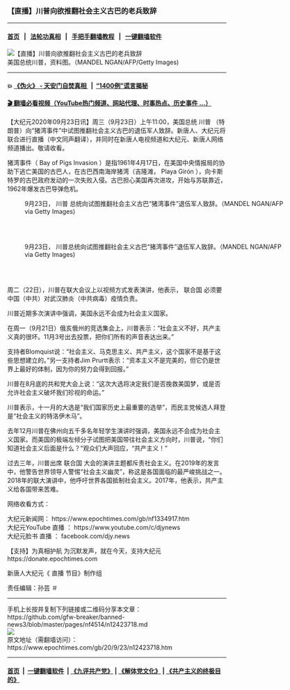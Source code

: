 ### 【直播】川普向欲推翻社会主义古巴的老兵致辞
------------------------

#### [首页](https://github.com/gfw-breaker/banned-news3/blob/master/README.md) &nbsp;&nbsp;|&nbsp;&nbsp; [法轮功真相](https://github.com/begood0513/basic/blob/master/README.md)  &nbsp;&nbsp;|&nbsp;&nbsp; [手把手翻墙教程](https://github.com/gfw-breaker/guides/wiki)  &nbsp;&nbsp;|&nbsp;&nbsp; [一键翻墙软件](https://github.com/gfw-breaker/nogfw/blob/master/README.md)  



<div><img alt="【直播】川普向欲推翻社会主义古巴的老兵致辞" class="attachment-djy_600_400 size-djy_600_400 wp-post-image" src="https://i.epochtimes.com/assets/uploads/2020/09/GettyImages-669990660-600x400.jpg"/>
<div class="caption">
 美国总统川普，资料图。（MANDEL NGAN/AFP/Getty Images)
</div></div><hr/>

#### 💥 [《伪火》 - 天安门自焚真相 ](http://158.247.195.190:10000/videos/blog/weihuo.html)&nbsp; |&nbsp; [“1400例”谎言揭秘  ](http://158.247.195.190:10000/videos/blog/jiexi1400.html)

#### [ 🎬  翻墙必看视频（YouTube热门频道、网站代理、时事热点、历史事件 ...）](https://github.com/gfw-breaker/links/blob/master/banned.md)

<div><p>
 【大纪元2020年09月23日讯】周三（9月23日）上午11:00，美国总统
 <ok href="https://www.epochtimes.com/gb/tag/%E5%B7%9D%E6%99%AE.html">
  川普
 </ok>
 （特朗普）向“猪​​湾事件”中试图推翻社会主义古巴的退伍军人致辞。新唐人、大纪元将联合进行直播（中文同声翻译），并同时在新唐人电视频道和大纪元、新唐人网络频道播出。敬请收看。
</p>
<p>
 <center>
 </center>
 猪湾事件（
 <span lang="en">
  Bay of Pigs Invasion
 </span>
 ）是指1961年4月17日，在美国中央情报局的协助下逃亡美国的古巴人，在古巴西南海岸猪湾（吉隆滩，
 <span lang="es">
  Playa Girón
 </span>
 ），向卡斯特罗的古巴政府发动的一次失败入侵。古巴担心美国再次进攻，开始与苏联靠近，1962年爆发古巴导弹危机。
</p>
<figure class="wp-caption aligncenter" id="attachment_12425105" style="width: 600px">
 <ok href="https://i.epochtimes.com/assets/uploads/2020/09/GettyImages-1228670395.jpg">
  <img alt="" class="size-large wp-image-12425105" src="https://i.epochtimes.com/assets/uploads/2020/09/GettyImages-1228670395-600x400.jpg"/>
 </ok>
 <br/><figcaption class="wp-caption-text">
  9月23日，
  <ok href="https://www.epochtimes.com/gb/tag/%E5%B7%9D%E6%99%AE.html">
   川普
  </ok>
  总统向试图推翻社会主义古巴“猪​​湾事件”退伍军人致辞。（MANDEL NGAN/AFP via Getty Images)
 </figcaption><br/>
</figure><br/>
<figure class="wp-caption aligncenter" id="attachment_12425106" style="width: 600px">
 <ok href="https://i.epochtimes.com/assets/uploads/2020/09/GettyImages-1228670343.jpg">
  <img alt="" class="size-large wp-image-12425106" src="https://i.epochtimes.com/assets/uploads/2020/09/GettyImages-1228670343-600x400.jpg"/>
 </ok>
 <br/><figcaption class="wp-caption-text">
  9月23日， 川普总统向试图推翻社会主义古巴“猪​​湾事件”退伍军人致辞。（MANDEL NGAN/AFP via Getty Images)
 </figcaption><br/>
</figure><br/>
<p>
 周二（22日），川普在联大会议上以视频方式发表演讲，他表示，
 <ok href="https://www.epochtimes.com/gb/tag/%E8%81%94%E5%90%88%E5%9B%BD.html">
  联合国
 </ok>
 必须要中国（中共）对武汉肺炎（中共病毒）疫情负责。
</p>
<p>
 川普近期多次演讲中强调，美国永远不会成为社会主义国家。
</p>
<p>
 在周一（9月21日）俄亥俄州的竞选集会上，川普表示：“社会主义不好，共产主义真的很坏。11月3号出去投票，把你们所有的声音表达出来。”
</p>
<p>
 支持者Blomquist说：“社会主义、马克思主义、共产主义，这个国家不是基于这些思想建立的。”另一支持者Jim Prurtt表示：“资本主义不是完美的，但它仍是世界上最好的体制，因为你的努力会得到回报。”
</p>
<p>
 川普在8月底的共和党大会上说：“这次大选将决定我们是否挽救美国梦，或是否允许社会主义破坏我们珍视的命运。”
</p>
<p>
 川普表示，十一月的大选是“我们国家历史上最重要的选举”，而民主党候选人拜登是“社会主义的特洛伊木马”。
</p>
<p>
 去年12月川普在佛州向五千多名年轻学生演讲时强调，美国永远不会成为社会主义国家。而美国的极端左倾分子试图把美国带往社会主义方向时，川普说，“你们知道社会主义后面是什么？”观众们大声回应，“共产主义！”
</p>
<p>
 过去三年，川普出席
 <ok href="https://www.epochtimes.com/gb/tag/%E8%81%94%E5%90%88%E5%9B%BD.html">
  联合国
 </ok>
 大会的演讲主题都斥责社会主义。在2019年的发言中，他警告世界领导人警惕“社会主义幽灵”，称这是各国面临的最严峻挑战之一。2018年的联大演讲中，他呼吁世界各国抵制社会主义。2017年，他表示，共产主义给各国带来苦难。
</p>
<p>
 网络收看方式：
</p>
<p>
 大纪元新闻网：
 <ok href="https://www.epochtimes.com/gb/nf1334917.htm" rel="noopener noreferrer" target="_blank">
  https://www.epochtimes.com/gb/nf1334917.htm
 </ok>
 <br/>
 大纪元YouTube
 <ok href="https://www.epochtimes.com/gb/tag/%e7%9b%b4%e6%92%ad.html">
  直播
 </ok>
 ：
 <ok href="https://www.youtube.com/c/djynews" rel="noopener noreferrer" target="_blank">
  https://www.youtube.com/c/djynews
 </ok>
 <br/>
 大纪元脸书
 <ok href="https://www.epochtimes.com/gb/tag/%e7%9b%b4%e6%92%ad.html">
  直播
 </ok>
 ：
 <ok href="http://facebook.com/djy.news" rel="noopener noreferrer" target="_blank">
  facebook.com/djy.news
 </ok>
</p>
<p>
 【支持】为真相护航 为沉默发声，就在今天，支持大纪元
 <br/>
 <ok href="https://donate.epochtimes.com/" rel="noopener noreferrer" target="_blank">
  https://donate.epochtimes.com
 </ok>
</p>
<p>
 新唐人大纪元《
 <ok href="https://www.epochtimes.com/gb/tag/%e7%9b%b4%e6%92%ad.html">
  直播
 </ok>
 节目》制作组
</p>
<p>
 责任编辑：孙芸 ＃
</p>
</div>
<hr/>
手机上长按并复制下列链接或二维码分享本文章：<br/>
https://github.com/gfw-breaker/banned-news3/blob/master/pages/nf4514/n12423718.md <br/>
<a href='https://github.com/gfw-breaker/banned-news3/blob/master/pages/nf4514/n12423718.md'><img src='https://github.com/gfw-breaker/banned-news3/blob/master/pages/nf4514/n12423718.md.png'/></a> <br/>
原文地址（需翻墙访问）：https://www.epochtimes.com/gb/20/9/23/n12423718.htm


------------------------
#### [首页](https://github.com/gfw-breaker/banned-news3/blob/master/README.md) &nbsp;|&nbsp; [一键翻墙软件](https://github.com/gfw-breaker/nogfw/blob/master/README.md) &nbsp;| [《九评共产党》](https://github.com/gfw-breaker/9ping.md/blob/master/README.md#九评之一评共产党是什么) | [《解体党文化》](https://github.com/gfw-breaker/jtdwh.md/blob/master/README.md) | [《共产主义的终极目的》](https://github.com/gfw-breaker/gczydzjmd.md/blob/master/README.md)


<img src='http://gfw-breaker.win/banned-news3/pages/nf4514/n12423718.md' width='0px' height='0px'/>